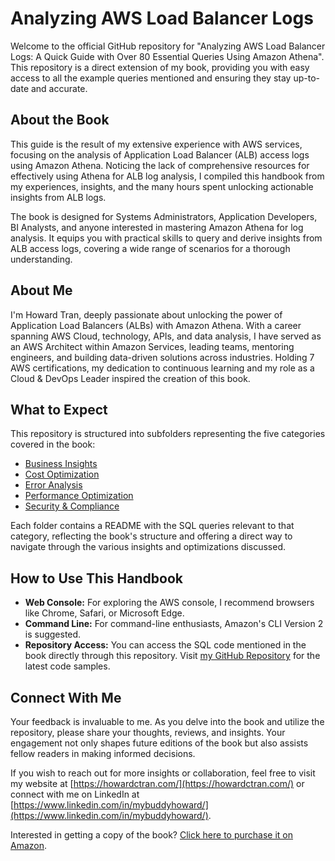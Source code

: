 # Analyzing AWS Load Balancer Logs

Welcome to the official GitHub repository for "Analyzing AWS Load Balancer Logs: A Quick Guide with Over 80 Essential Queries Using Amazon Athena". This repository is a direct extension of my book, providing you with easy access to all the example queries mentioned and ensuring they stay up-to-date and accurate.

## About the Book

This guide is the result of my extensive experience with AWS services, focusing on the analysis of Application Load Balancer (ALB) access logs using Amazon Athena. Noticing the lack of comprehensive resources for effectively using Athena for ALB log analysis, I compiled this handbook from my experiences, insights, and the many hours spent unlocking actionable insights from ALB logs.

The book is designed for Systems Administrators, Application Developers, BI Analysts, and anyone interested in mastering Amazon Athena for log analysis. It equips you with practical skills to query and derive insights from ALB access logs, covering a wide range of scenarios for a thorough understanding.

## About Me

I'm Howard Tran, deeply passionate about unlocking the power of Application Load Balancers (ALBs) with Amazon Athena. With a career spanning AWS Cloud, technology, APIs, and data analysis, I have served as an AWS Architect within Amazon Services, leading teams, mentoring engineers, and building data-driven solutions across industries. Holding 7 AWS certifications, my dedication to continuous learning and my role as a Cloud & DevOps Leader inspired the creation of this book.

## What to Expect

This repository is structured into subfolders representing the five categories covered in the book:

- [Business Insights](https://github.com/mybuddyhoward/analyzing-aws-load-balancer-logs/tree/main/SECTION_1_BUSINESS_INSIGHTS)
- [Cost Optimization](https://github.com/mybuddyhoward/analyzing-aws-load-balancer-logs/tree/main/SECTION_2_COST_OPTIMIZATION)
- [Error Analysis](https://github.com/mybuddyhoward/analyzing-aws-load-balancer-logs/tree/main/SECTION_3_ERROR_ANALYSIS)
- [Performance Optimization](https://github.com/mybuddyhoward/analyzing-aws-load-balancer-logs/tree/main/SECTION_4_PERFORMANCE_OPTIMIZATION)
- [Security & Compliance](https://github.com/mybuddyhoward/analyzing-aws-load-balancer-logs/tree/main/SECTION_5_SECURITY_COMPLIANCE)

Each folder contains a README with the SQL queries relevant to that category, reflecting the book's structure and offering a direct way to navigate through the various insights and optimizations discussed.

## How to Use This Handbook

- **Web Console:** For exploring the AWS console, I recommend browsers like Chrome, Safari, or Microsoft Edge.
- **Command Line:** For command-line enthusiasts, Amazon's CLI Version 2 is suggested.
- **Repository Access:** You can access the SQL code mentioned in the book directly through this repository. Visit [my GitHub Repository](https://github.com/mybuddyhoward/analyzing-aws-load-balancer-logs) for the latest code samples.

## Connect With Me

Your feedback is invaluable to me. As you delve into the book and utilize the repository, please share your thoughts, reviews, and insights. Your engagement not only shapes future editions of the book but also assists fellow readers in making informed decisions.

If you wish to reach out for more insights or collaboration, feel free to visit my website at [https://howardctran.com/](https://howardctran.com/) or connect with me on LinkedIn at [https://www.linkedin.com/in/mybuddyhoward/](https://www.linkedin.com/in/mybuddyhoward/).

Interested in getting a copy of the book? [Click here to purchase it on Amazon](https://www.amazon.com/dp/B0CTRV6S37).
